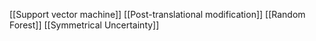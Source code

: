 [[Support vector machine]]
[[Post-translational modification]]
[[Random Forest]]
[[Symmetrical Uncertainty]]
